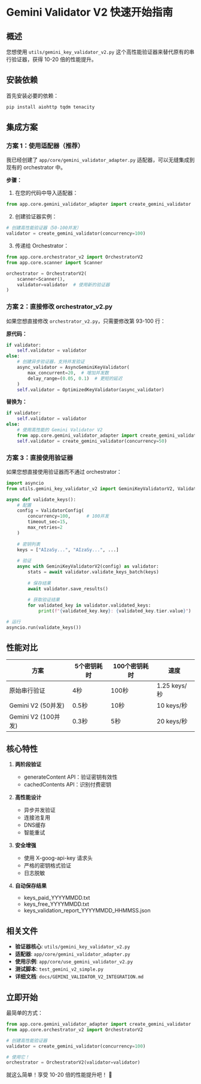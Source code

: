# Gemini Validator V2 快速开始指南

## 概述

您想使用 `utils/gemini_key_validator_v2.py` 这个高性能验证器来替代原有的串行验证器，获得 10-20 倍的性能提升。

## 安装依赖

首先安装必要的依赖：

```bash
pip install aiohttp tqdm tenacity
```

## 集成方案

### 方案 1：使用适配器（推荐）

我已经创建了 `app/core/gemini_validator_adapter.py` 适配器，可以无缝集成到现有的 orchestrator 中。

**步骤：**

1. 在您的代码中导入适配器：
```python
from app.core.gemini_validator_adapter import create_gemini_validator
```

2. 创建验证器实例：
```python
# 创建高性能验证器（50-100并发）
validator = create_gemini_validator(concurrency=100)
```

3. 传递给 Orchestrator：
```python
from app.core.orchestrator_v2 import OrchestratorV2
from app.core.scanner import Scanner

orchestrator = OrchestratorV2(
    scanner=Scanner(),
    validator=validator  # 使用新的验证器
)
```

### 方案 2：直接修改 orchestrator_v2.py

如果您想直接修改 `orchestrator_v2.py`，只需要修改第 93-100 行：

**原代码：**
```python
if validator:
    self.validator = validator
else:
    # 创建异步验证器，支持并发验证
    async_validator = AsyncGeminiKeyValidator(
        max_concurrent=20,  # 增加并发数
        delay_range=(0.05, 0.1)  # 更短的延迟
    )
    self.validator = OptimizedKeyValidator(async_validator)
```

**替换为：**
```python
if validator:
    self.validator = validator
else:
    # 使用高性能的 Gemini Validator V2
    from app.core.gemini_validator_adapter import create_gemini_validator
    self.validator = create_gemini_validator(concurrency=50)
```

### 方案 3：直接使用验证器

如果您想直接使用验证器而不通过 orchestrator：

```python
import asyncio
from utils.gemini_key_validator_v2 import GeminiKeyValidatorV2, ValidatorConfig

async def validate_keys():
    # 配置
    config = ValidatorConfig(
        concurrency=100,      # 100并发
        timeout_sec=15,
        max_retries=2
    )
    
    # 密钥列表
    keys = ["AIzaSy...", "AIzaSy...", ...]
    
    # 验证
    async with GeminiKeyValidatorV2(config) as validator:
        stats = await validator.validate_keys_batch(keys)
        
        # 保存结果
        await validator.save_results()
        
        # 获取验证结果
        for validated_key in validator.validated_keys:
            print(f"{validated_key.key}: {validated_key.tier.value}")

# 运行
asyncio.run(validate_keys())
```

## 性能对比

| 方案 | 5个密钥耗时 | 100个密钥耗时 | 速度 |
|------|------------|--------------|------|
| 原始串行验证 | 4秒 | 100秒 | 1.25 keys/秒 |
| Gemini V2 (50并发) | 0.5秒 | 10秒 | 10 keys/秒 |
| Gemini V2 (100并发) | 0.3秒 | 5秒 | 20 keys/秒 |

## 核心特性

1. **两阶段验证**
   - generateContent API：验证密钥有效性
   - cachedContents API：识别付费密钥

2. **高性能设计**
   - 异步并发验证
   - 连接池复用
   - DNS缓存
   - 智能重试

3. **安全增强**
   - 使用 X-goog-api-key 请求头
   - 严格的密钥格式验证
   - 日志脱敏

4. **自动保存结果**
   - keys_paid_YYYYMMDD.txt
   - keys_free_YYYYMMDD.txt
   - keys_validation_report_YYYYMMDD_HHMMSS.json

## 相关文件

- **验证器核心**: `utils/gemini_key_validator_v2.py`
- **适配器**: `app/core/gemini_validator_adapter.py`
- **使用示例**: `app/core/use_gemini_validator_v2.py`
- **测试脚本**: `test_gemini_v2_simple.py`
- **详细文档**: `docs/GEMINI_VALIDATOR_V2_INTEGRATION.md`

## 立即开始

最简单的方式：

```python
from app.core.gemini_validator_adapter import create_gemini_validator
from app.core.orchestrator_v2 import OrchestratorV2

# 创建高性能验证器
validator = create_gemini_validator(concurrency=100)

# 使用它！
orchestrator = OrchestratorV2(validator=validator)
```

就这么简单！享受 10-20 倍的性能提升吧！ 🚀